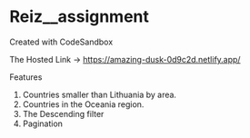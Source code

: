# Reiz__assignment
Created with CodeSandbox

The Hosted Link ->  https://amazing-dusk-0d9c2d.netlify.app/

Features
  1. Countries smaller than Lithuania by area.
  2. Countries in the Oceania region.
  3. The Descending filter
  4. Pagination

